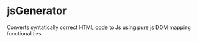 # jsGenerator
Converts syntatically correct HTML code to Js using pure js DOM mapping functionalities
